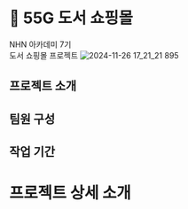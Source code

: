 # 📖 55G 도서 쇼핑몰
NHN 아카데미 7기<br>
도서 쇼핑몰 프로젝트
![2024-11-26 17_21_21 895](https://github.com/user-attachments/assets/1e4933e0-1b56-43c7-983c-42fb3d172838)


## 프로젝트 소개

## 팀원 구성

## 작업 기간


# 프로젝트 상세 소개
